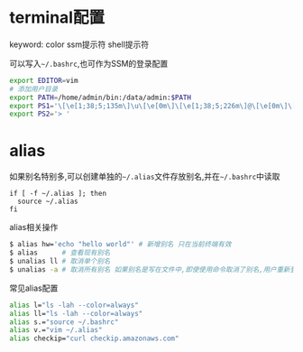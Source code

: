 # terminal配置

keyword: color ssm提示符 shell提示符

可以写入`~/.bashrc`,也可作为SSM的登录配置

```bash
export EDITOR=vim
# 添加用户目录
export PATH=/home/admin/bin:/data/admin:$PATH
export PS1='\[\e[1;38;5;135m\]\u\[\e[0m\]\[\e[1;38;5;226m\]@\[\e[0m\]\[\e[1;38;5;200m\]\h\[\e[0m\] [\[\e[1;36m\]\w\[\e[0m\]]$(if [[ $? = "0" ]]; then echo "\[\e[1;32m\]"; else echo "\[\e[1;31m\]"; fi)\[\e[0m\]\n[\[\e[1;92m\]\D{%Y-%m-%d %H:%M:%S}\[\e[0m\]] > '
export PS2='> '
```

# alias

如果别名特别多,可以创建单独的`~/.alias`文件存放别名,并在`~/.bashrc`中读取
```
if [ -f ~/.alias ]; then
  source ~/.alias
fi
```

alias相关操作
```bash
$ alias hw='echo "hello world"' # 新增别名 只在当前终端有效
$ alias      # 查看现有别名
$ unalias ll # 取消单个别名
$ unalias -a # 取消所有别名 如果别名是写在文件中,即使使用命令取消了别名,用户重新登陆别名还是存在的.

```

常见alias配置
```bash
alias l="ls -lah --color=always"
alias ll="ls -lah --color=always"
alias s.="source ~/.bashrc"
alias v.="vim ~/.alias"
alias checkip="curl checkip.amazonaws.com"
```